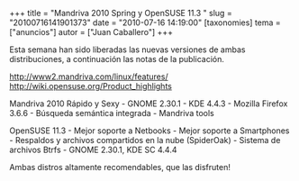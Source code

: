 +++
title = "Mandriva 2010 Spring y OpenSUSE 11.3 "
slug = "20100716141901373"
date = "2010-07-16 14:19:00"
[taxonomies]
tema = ["anuncios"]
autor = ["Juan Caballero"]
+++

Esta semana han sido liberadas las nuevas versiones de ambas
distribuciones, a continuación las notas de la publicación.

<a href="http://www2.mandriva.com/linux/features/">http://www2.mandriva.com/linux/features/</a>
<a href="http://wiki.opensuse.org/Product_highlights">http://wiki.opensuse.org/Product_highlights</a>

<!-- more -->
Mandriva 2010 Rápido y Sexy - GNOME 2.30.1 - KDE 4.4.3 - Mozilla Firefox
3.6.6 - Búsqueda semántica integrada - Mandriva tools

OpenSUSE 11.3 - Mejor soporte a Netbooks - Mejor soporte a Smartphones -
Respaldos y archivos compartidos en la nube (SpiderOak) - Sistema de
archivos Btrfs - GNOME 2.30.1, KDE SC 4.4.4

Ambas distros altamente recomendables, que las disfruten!

